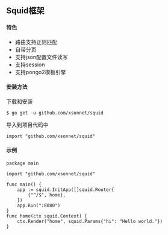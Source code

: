 ## Squid框架
#### 特色
- 路由支持正则匹配
- 自带分页
- 支持json配置文件读写
- 支持session
- 支持pongo2模板引擎
#### 安装方法
下载和安装
```
$ go get -u github.com/xsonnet/squid
```
导入到项目代码中
```
import "github.com/xsonnet/squid"
```

#### 示例
```
package main

import "github.com/xsonnet/squid"

func main() {
	app := squid.InitApp([]squid.Router{
	    {"^/$", home},
	})
	app.Run(":8080")
}
func home(ctx squid.Context) {
    ctx.Render("home", squid.Params{"hi": "Hello world."})
}
```